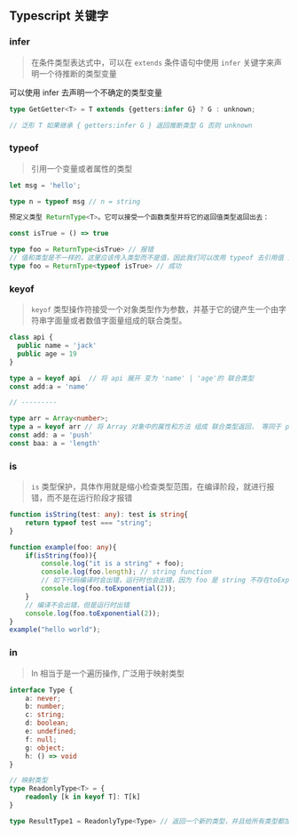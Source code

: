## Typescript 关键字



### infer

> 在条件类型表达式中，可以在 `extends` 条件语句中使用 `infer` 关键字来声明一个待推断的类型变量

可以使用 infer 去声明一个不确定的类型变量

```ts
type GetGetter<T> = T extends {getters:infer G} ? G : unknown;

// 泛形 T 如果继承 { getters:infer G } 返回推断类型 G 否则 unknown
```



### typeof 

> 引用一个变量或者属性的类型

```ts
let msg = 'hello';

type n = typeof msg // n = string

预定义类型 ReturnType<T>。它可以接受一个函数类型并将它的返回值类型返回出去：

const isTrue = () => true

type foo = ReturnType<isTrue> // 报错 
// 值和类型是不一样的，这里应该传入类型而不是值，因此我们可以改用 typeof 去引用值 isTrue 的类型：
type foo = ReturnType<typeof isTrue> // 成功
```



### keyof

> `keyof` 类型操作符接受一个对象类型作为参数，并基于它的键产生一个由字符串字面量或者数值字面量组成的联合类型。

```ts
class api {
  public name = 'jack'
  public age = 19
}

type a = keyof api  // 将 api 展开 变为 'name' | 'age'的 联合类型
const add:a = 'name' 

// --------- 

type arr = Array<number>;
type a = keyof arr // 将 Array 对象中的属性和方法 组成 联合类型返回， 等同于 push | legth | ....等其他数组方法
const add: a = 'push'
const baa: a = 'length'

```

### is

>`is` 类型保护，具体作用就是缩小检查类型范围，在编译阶段，就进行报错，而不是在运行阶段才报错

```ts
function isString(test: any): test is string{
    return typeof test === "string";
}

function example(foo: any){
    if(isString(foo)){
        console.log("it is a string" + foo);
        console.log(foo.length); // string function
        // 如下代码编译时会出错，运行时也会出错，因为 foo 是 string 不存在toExponential方法
        console.log(foo.toExponential(2));
    }
    // 编译不会出错，但是运行时出错
    console.log(foo.toExponential(2));
}
example("hello world");
```

### in

> In 相当于是一个遍历操作, 广泛用于映射类型

```ts
interface Type {
    a: never;
    b: number;
    c: string;
    d: boolean;
    e: undefined;
    f: null;
    g: object;
    h: () => void
}

// 映射类型
type ReadonlyType<T> = {
    readonly [k in keyof T]: T[k]
}

type ResultType1 = ReadonlyType<Type> // 返回一个新的类型，并且给所有类型都加上只读属性
```

